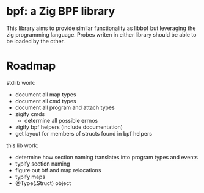 # bpf: a Zig BPF library

This library aims to provide similar functionality as libbpf but leveraging the
zig programming language. Probes writen in either library should be able to be
loaded by the other.

# Roadmap

stdlib work:
- document all map types
- document all cmd types
- document all program and attach types
- zigify cmds
	- determine all possible errnos
- zigify bpf helpers (include documentation)
- get layout for members of structs found in bpf helpers

this lib work:
- determine how section naming translates into program types and events
- typify section naming
- figure out btf and map relocations
- typify maps
- @Type(.Struct) object
